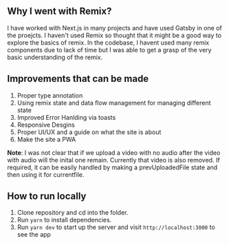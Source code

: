## Why I went with Remix?
I have worked with Next.js in many projects and have used Gatsby in one of the proejcts. I haven't used Remix so thought that it might be a good way to explore the basics of remix. In the codebase, I havent used many remix components due to lack of time but I was able to get a grasp of the very basic understanding of the remix.

## Improvements that can be made
1. Proper type annotation
2. Using remix state and data flow management for managing different state
3. Improved Error Hanlding via toasts
4. Responsive Desgins
5. Proper UI/UX and a guide on what the site is about
6. Make the site a PWA

**Note**: I was not clear that if we upload a video with no audio after the video with audio will the inital one remain. Currently that video is also removed. If required, it can be easily handled by making a prevUploadedFile state and then using it for currentfile.


## How to run locally
1. Clone repository and cd into the folder.
2. Run `yarn` to install dependencies.
3. Run `yarn dev` to start up the server and visit `http://localhost:3000` to see the app